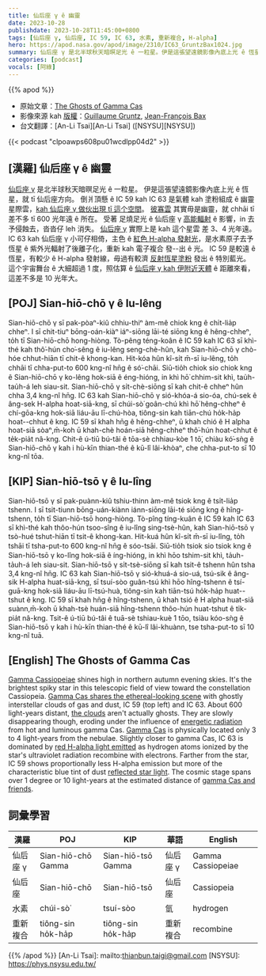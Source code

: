 ```yaml
---
title: 仙后座 γ ê 幽靈
date: 2023-10-28
publishdate: 2023-10-28T11:45:00+0800
tags: [仙后座 γ, 仙后座, IC 59, IC 63, 水素, 重新複合, H-alpha]
hero: https://apod.nasa.gov/apod/image/2310/IC63_GruntzBax1024.jpg
summary: 仙后座 γ 是北半球秋天暗暝足光 ê 一粒星。伊是這張望遠鏡影像內底上光 ê 恆星，就 tī 仙后座方向。
categories: [podcast]
vocals: [阿綠]
---
```


{{% apod %}}

- 原始文章：[The Ghosts of Gamma Cas](https://apod.nasa.gov/apod/ap231028.html)
- 影像來源 kah [版權][copyright]：[Guillaume Gruntz](https://www.astrobin.com/users/GuillaumeGz/), [Jean-François Bax](https://www.astrobin.com/users/jeffbax/)
- 台文翻譯：[An-Li Tsai][An-Li Tsai] ([NSYSU][NSYSU])

{{< podcast "clpoawps608pu01wcdlpp04d2" >}}

## [漢羅] 仙后座 γ ê 幽靈
[仙后座 γ][Gamma Cassiopeiae] 是北半球秋天暗暝足光 ê 一粒星。
伊是這張望遠鏡影像內底上光 ê 恆星，就 tī 仙后座方向。
倒爿頂懸 ê IC 59 kah IC 63 是氣體 kah 塗粉組成 ê 幽靈星際雲，[kah 仙后座 γ 做伙出現 tī 這个空間][Gamma Cas shares the ethereal-looking scene]。
[彼寡雲][the clouds] 其實毋是幽靈，就 chhāi tī 差不多 tī 600 光年遠 ê 所在。
受著 足燒足光 ê 仙后座 γ [高能輻射][energetic radiation] ê 影響，in 去予侵蝕去，沓沓仔 leh 消失。
[仙后座 γ][Gamma Cas] 實際上是 kah 這个星雲 差 3、4 光年遠。
IC 63 kah 仙后座 γ 小可仔相倚，主色 ê [紅色 H-alpha 發射光][red H-alpha light emitted]，是水素原子去予恆星 ê 紫外光輻射了後離子化，重新 kah 電子複合 發--出 ê 光。
IC 59 是較遠 ê 恆星，有較少 ê H-alpha 發射線，毋過有較濟 [反射恆星塗粉][reflected star light] 發出 ê 特別藍光。
這个宇宙舞台 ê 大細超過 1 度，照估算 ê [仙后座 γ kah 伊附近天體][gamma Cas and friends] ê 距離來看，這差不多是 10 光年大。

## [POJ] Sian-hiō-chō γ ê Iu-lêng
Sian-hiō-chō γ sī pak-pòaⁿ-kiû chhiu-thiⁿ àm-mê chiok kng ê chi̍t-lia̍p chheⁿ.
I sī chit-tiuⁿ bōng-oán-kiàⁿ iáⁿ-siōng lāi-té siōng kng ê hêng-chheⁿ, to̍h tī Sian-hiō-chō hong-hiòng.
Tò-pêng téng-koân ê IC 59 kah IC 63 sī khì-thé kah thô͘-hún cho͘-sêng ê iu-lêng seng-chè-hûn, kah Sian-hiō-chō γ chò-hóe chhut-hiān tī chit-ê khong-kan.
Hit-kóa hûn kî-si̍t m̄-sī iu-lêng, to̍h chhāi tī chha-put-to 600 kng-nî hn̄g ê só͘-chāi.
Siū-tio̍h chiok sio chiok kng ê Sian-hiō-chō γ ko-lêng hok-siā ê éng-hióng, in khì hō͘ chhim-sit khì, tau̍h-tau̍h-á leh siau-sit.
Sian-hiō-chō γ si̍t-chè-siōng sī kah chit-ê chheⁿ hûn chha 3,4 kng-nî hn̄g.
IC 63 kah Sian-hiō-chō γ sió-khóa-á sio-óa, chú-sek ê âng-sek H-alpha hoat-siā-kng, sī chúi-sò͘ goân-chú khì hō͘ hêng-chheⁿ ê chí-gōa-kng hok-siā liáu-āu lī-chú-hòa, tiông-sin kah tiān-chú ho̍k-ha̍p hoat--chhut ê kng.
IC 59 sī khah hn̄g ê hêng-chheⁿ, ū khah chió ê H alpha hoat-siā sòaⁿ,m̄-koh ū khah-chè hoán-siā hêng-chheⁿ thô͘-hún hoat-chhut ê te̍k-pia̍t nâ-kng.
Chit-ê ú-tiū bú-tâi ê tōa-sè chhiau-kòe 1 tō͘, chiàu kó͘-sǹg ê Sian-hiō-chō γ kah i hù-kīn thian-thé ê kū-lî lâi-khòaⁿ, che chha-put-to sī 10 kng-nî tōa.

## [KIP] Sian-hiō-tsō γ ê Iu-lîng
Sian-hiō-tsō γ sī pak-puànn-kiû tshiu-thinn àm-mê tsiok kng ê tsi̍t-lia̍p tshenn.
I sī tsit-tiunn bōng-uán-kiànn iánn-siōng lāi-té siōng kng ê hîng-tshenn, to̍h tī Sian-hiō-tsō hong-hiòng.
Tò-pîng tíng-kuân ê IC 59 kah IC 63 sī khì-thé kah thôo-hún tsoo-sîng ê iu-lîng sing-tsè-hûn, kah Sian-hiō-tsō γ tsò-hué tshut-hiān tī tsit-ê khong-kan.
Hit-kuá hûn kî-si̍t m̄-sī iu-lîng, to̍h tshāi tī tsha-put-to 600 kng-nî hn̄g ê sóo-tsāi.
Siū-tio̍h tsiok sio tsiok kng ê Sian-hiō-tsō γ ko-lîng hok-siā ê íng-hióng, in khì hōo tshim-sit khì, ta̍uh-ta̍uh-á leh siau-sit.
Sian-hiō-tsō γ si̍t-tsè-siōng sī kah tsit-ê tshenn hûn tsha 3,4 kng-nî hn̄g.
IC 63 kah Sian-hiō-tsō γ sió-khuá-á sio-uá, tsú-sik ê âng-sik H-alpha huat-siā-kng, sī tsuí-sòo guân-tsú khì hōo hîng-tshenn ê tsí-guā-kng hok-siā liáu-āu lī-tsú-huà, tiông-sin kah tiān-tsú ho̍k-ha̍p huat--tshut ê kng.
IC 59 sī khah hn̄g ê hîng-tshenn, ū khah tsió ê H alpha huat-siā suànn,m̄-koh ū khah-tsè huán-siā hîng-tshenn thôo-hún huat-tshut ê ti̍k-pia̍t nâ-kng.
Tsit-ê ú-tiū bú-tâi ê tuā-sè tshiau-kuè 1 tōo, tsiàu kóo-sǹg ê Sian-hiō-tsō γ kah i hù-kīn thian-thé ê kū-lî lâi-khuànn, tse tsha-put-to sī 10 kng-nî tuā.

## [English] The Ghosts of Gamma Cas
[Gamma Cassiopeiae][Gamma Cassiopeiae] shines high in northern autumn evening skies.
It's the brightest spiky star in this telescopic field of view toward the constellation Cassiopeia.
[Gamma Cas shares the ethereal-looking scene][Gamma Cas shares the ethereal-looking scene] with ghostly interstellar clouds of gas and dust, IC 59 (top left) and IC 63.
About 600 light-years distant, [the clouds][the clouds] aren't actually ghosts.
They are slowly disappearing though, eroding under the influence of [energetic radiation][energetic radiation] from hot and luminous gamma Cas.
[Gamma Cas][Gamma Cas] is physically located only 3 to 4 light-years from the nebulae.
Slightly closer to gamma Cas, IC 63 is dominated by [red H-alpha light emitted][red H-alpha light emitted] as hydrogen atoms ionized by the star's ultraviolet radiation recombine with electrons.
Farther from the star, IC 59 shows proportionally less H-alpha emission but more of the characteristic blue tint of dust [reflected star light][reflected star light].
The cosmic stage spans over 1 degree or 10 light-years at the estimated distance of [gamma Cas and friends][gamma Cas and friends].

## 詞彙學習

|漢羅|POJ|KIP|華語|English|
|-|-|-|-|-|
|仙后座 γ|Sian-hiō-chō Gamma|Sian-hiō-tsō Gamma|仙后座 γ|Gamma Cassiopeiae|
|仙后座|Sian-hiō-chō|Sian-hiō-tsō|仙后座|Cassiopeia|
|水素|chúi-sò͘|tsuí-sòo|氫|hydrogen|
|重新複合|tiông-sin ho̍k-ha̍p|tiông-sin ho̍k-ha̍p|重新複合|recombine|

{{% /apod %}}
[An-Li Tsai]: mailto:thianbun.taigi@gmail.com
[NSYSU]: https://phys.nsysu.edu.tw/

[copyright]: https://apod.nasa.gov/apod/fap/lib/about_apod.html#srapply
[License]: https://creativecommons.org/licenses/by/2.0/

[Gamma Cassiopeiae]:https://www.aavso.org/vsots_gammacas
[Gamma Cas shares the ethereal-looking scene]:https://www.astrobin.com/k5f7nk/0/
[the clouds]:https://hubblesite.org/contents/news-releases/2018/news-2018-42.html
[energetic radiation]:https://arxiv.org/abs/1809.01419
[Gamma Cas]:https://en.wikipedia.org/wiki/Gamma_Cassiopeiae
[red H-alpha light emitted]:https://apod.nasa.gov/apod/ap111013.html
[reflected star light]:https://apod.nasa.gov/apod/ap091126.html
[gamma Cas and friends]:https://arxiv.org/abs/1705.04313

